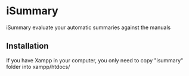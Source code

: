 # iSummary

iSummary evaluate your automatic summaries against the manuals

## Installation

If you have Xampp in your computer, you only need to copy "isummary" folder into xampp/htdocs/




